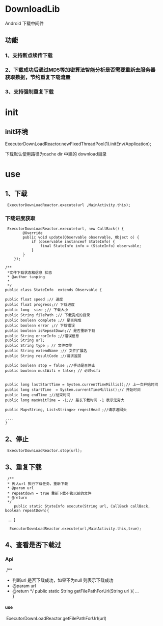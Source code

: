# DownloadLib
Android 下载中间件
## 功能
### 1、支持断点续传下载
### 2、下载成功后通过MD5等加密算法智能分析是否需要重新去服务器获取数据，节约重复下载流量
### 3、支持强制重复下载
# init
## init环境
 ExecutorDownLoadReactor.newFixedThreadPool(1).initEnv(Application);
 
 下载默认使用路径为cache dir 中建的 download目录
 
 # use
 ## 1、下载
     ExecutorDownLoadReactor.execute(url ,MainActivity.this);
 ### 下载进度获取
  	 ExecutorDownLoadReactor.execute(url, new CallBack() {
            @Override
            public void update(Observable observable, Object o) {
                if (observable instanceof StateInfo) {
                    final StateInfo info = (StateInfo) observable;
                }
            }
        });
	
	/**
	 *文件下载状态和信息 状态
	 * @author tanping
	 *
	 */
	public class StateInfo  extends Observable {

	public float speed ;// 速度
	public float progress;// 下载进度
	public long  size ;// 下载大小
	public String filePath ;// 下载完成的目录
	public boolean complete ;// 是否完成
	public boolean error ;// 下载错误
	public boolean isRepeatDown;// 是否重新下载
	public String errorInfo ;//错误信息
	public String url;
	public String type ; // 文件类型
	public String extendName ;// 文件扩展名
	public String resultCode ;//请求返回
	
	public boolean stop = false ;//手动是否停止
	public boolean mustWifi = false; // 必须wifi


	public long lastStartTime = System.currentTimeMillis();// 上一次开始时间
	public long startTime  = System.currentTimeMillis();// 开始时间
	public long endTime ;//结束时间
	public long maxWaitTime = -1;// 最长下载时间 -1 表示无穷大
	
	public Map<String, List<String>> reqestHead ;//请求返回头
 	
	....
	}
     
 ## 2、停止
     ExecutorDownLoadReactor.stop(url);  
 ## 3、重复下载
  	 /**
     * 传人url 执行下载任务，重新下载
     * @param url
     * repeatdown = true 重新下载不管以前的文件
     * @return
     */
		public static StateInfo execute(String url, CallBack callBack, boolean repeatDown){
    		....
   		}
 
      ExecutorDownLoadReactor.execute(url,MainActivity.this,true);
 
## 4、查看是否下载过
### Api
  /**
  * 判断url 是否下载成功，如果不为null 则表示下载成功	
  * @param url
  * @return
  */
  public static String getFilePathForUrl(String url ){
	...				 
  }
  
#### use
  ExecutorDownLoadReactor.getFilePathForUrl(url)
  
